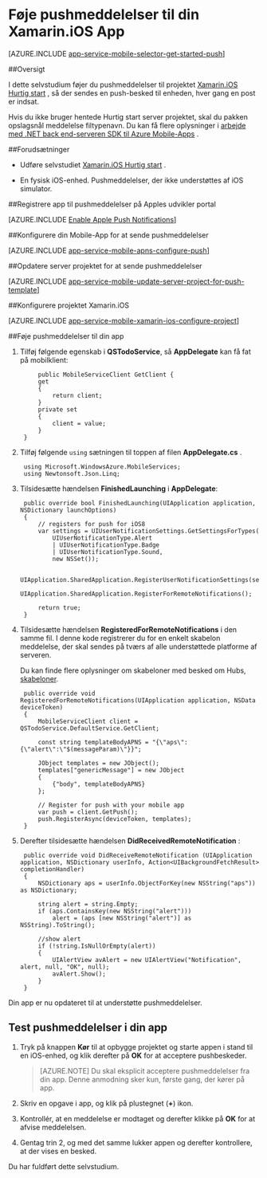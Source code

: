 <properties
    pageTitle="Føje pushmeddelelser til din Xamarin.iOS app med Azure App Service"
    description="Lær at bruge Azure App Service til at sende pushmeddelelser til din Xamarin.iOS-app"
    services="app-service\mobile"
    documentationCenter="xamarin"
    authors="ysxu"
    manager="dwrede"
    editor=""/>

<tags
    ms.service="app-service-mobile"
    ms.workload="mobile"
    ms.tgt_pltfrm="mobile-xamarin-ios"
    ms.devlang="dotnet"
    ms.topic="article"
    ms.date="10/12/2016"
    ms.author="yuaxu"/>

# <a name="add-push-notifications-to-your-xamarinios-app"></a>Føje pushmeddelelser til din Xamarin.iOS App

[AZURE.INCLUDE [app-service-mobile-selector-get-started-push](../../includes/app-service-mobile-selector-get-started-push.md)]

##<a name="overview"></a>Oversigt

I dette selvstudium føjer du pushmeddelelser til projektet [Xamarin.iOS Hurtig start](app-service-mobile-xamarin-ios-get-started.md) , så der sendes en push-besked til enheden, hver gang en post er indsat.

Hvis du ikke bruger hentede Hurtig start server projektet, skal du pakken opslagsnål meddelelse filtypenavn. Du kan få flere oplysninger i [arbejde med .NET back end-serveren SDK til Azure Mobile-Apps](app-service-mobile-dotnet-backend-how-to-use-server-sdk.md) .

##<a name="prerequisites"></a>Forudsætninger

* Udføre selvstudiet [Xamarin.iOS Hurtig start](app-service-mobile-xamarin-ios-get-started.md) .

* En fysisk iOS-enhed. Pushmeddelelser, der ikke understøttes af iOS simulator.

##<a name="register-the-app-for-push-notifications-on-apples-developer-portal"></a>Registrere app til pushmeddelelser på Apples udvikler portal

[AZURE.INCLUDE [Enable Apple Push Notifications](../../includes/enable-apple-push-notifications.md)]

##<a name="configure-your-mobile-app-to-send-push-notifications"></a>Konfigurere din Mobile-App for at sende pushmeddelelser

[AZURE.INCLUDE [app-service-mobile-apns-configure-push](../../includes/app-service-mobile-apns-configure-push.md)]

##<a name="update-the-server-project-to-send-push-notifications"></a>Opdatere server projektet for at sende pushmeddelelser

[AZURE.INCLUDE [app-service-mobile-update-server-project-for-push-template](../../includes/app-service-mobile-update-server-project-for-push-template.md)]

##<a name="configure-your-xamarinios-project"></a>Konfigurere projektet Xamarin.iOS

[AZURE.INCLUDE [app-service-mobile-xamarin-ios-configure-project](../../includes/app-service-mobile-xamarin-ios-configure-project.md)]

##<a name="add-push-notifications-to-your-app"></a>Føje pushmeddelelser til din app

1. Tilføj følgende egenskab i **QSTodoService**, så **AppDelegate** kan få fat på mobilklient:

            public MobileServiceClient GetClient {
            get
            {
                return client;
            }
            private set
            {
                client = value;
            }
        }

1. Tilføj følgende `using` sætningen til toppen af filen **AppDelegate.cs** .

        using Microsoft.WindowsAzure.MobileServices;
        using Newtonsoft.Json.Linq;

2. Tilsidesætte hændelsen **FinishedLaunching** i **AppDelegate**:

        public override bool FinishedLaunching(UIApplication application, NSDictionary launchOptions)
        {
            // registers for push for iOS8
            var settings = UIUserNotificationSettings.GetSettingsForTypes(
                UIUserNotificationType.Alert
                | UIUserNotificationType.Badge
                | UIUserNotificationType.Sound,
                new NSSet());

            UIApplication.SharedApplication.RegisterUserNotificationSettings(settings);
            UIApplication.SharedApplication.RegisterForRemoteNotifications();

            return true;
        }

3. Tilsidesætte hændelsen **RegisteredForRemoteNotifications** i den samme fil. I denne kode registrerer du for en enkelt skabelon meddelelse, der skal sendes på tværs af alle understøttede platforme af serveren.

    Du kan finde flere oplysninger om skabeloner med besked om Hubs, [skabeloner](../notification-hubs/notification-hubs-templates-cross-platform-push-messages.md).


        public override void RegisteredForRemoteNotifications(UIApplication application, NSData deviceToken)
        {
            MobileServiceClient client = QSTodoService.DefaultService.GetClient;

            const string templateBodyAPNS = "{\"aps\":{\"alert\":\"$(messageParam)\"}}";

            JObject templates = new JObject();
            templates["genericMessage"] = new JObject
            {
                {"body", templateBodyAPNS}
            };

            // Register for push with your mobile app
            var push = client.GetPush();
            push.RegisterAsync(deviceToken, templates);
        }


4. Derefter tilsidesætte hændelsen **DidReceivedRemoteNotification** :

        public override void DidReceiveRemoteNotification (UIApplication application, NSDictionary userInfo, Action<UIBackgroundFetchResult> completionHandler)
        {
            NSDictionary aps = userInfo.ObjectForKey(new NSString("aps")) as NSDictionary;

            string alert = string.Empty;
            if (aps.ContainsKey(new NSString("alert")))
                alert = (aps [new NSString("alert")] as NSString).ToString();

            //show alert
            if (!string.IsNullOrEmpty(alert))
            {
                UIAlertView avAlert = new UIAlertView("Notification", alert, null, "OK", null);
                avAlert.Show();
            }
        }

Din app er nu opdateret til at understøtte pushmeddelelser.

## <a name="test"></a>Test pushmeddelelser i din app

1. Tryk på knappen **Kør** til at opbygge projektet og starte appen i stand til en iOS-enhed, og klik derefter på **OK** for at acceptere pushbeskeder.

    > [AZURE.NOTE] Du skal eksplicit acceptere pushmeddelelser fra din app. Denne anmodning sker kun, første gang, der kører på app.

2. Skriv en opgave i app, og klik på plustegnet (**+**) ikon.

3. Kontrollér, at en meddelelse er modtaget og derefter klikke på **OK** for at afvise meddelelsen.

4. Gentag trin 2, og med det samme lukker appen og derefter kontrollere, at der vises en besked.

Du har fuldført dette selvstudium.

<!-- Images. -->

<!-- URLs. -->



